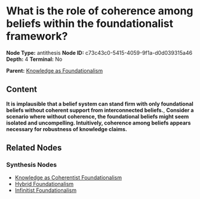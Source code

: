 # What is the role of coherence among beliefs within the foundationalist framework?

**Node Type:** antithesis
**Node ID:** c73c43c0-5415-4059-9f1a-d0d039315a46
**Depth:** 4
**Terminal:** No

**Parent:** [Knowledge as Foundationalism](knowledge-as-foundationalism-synthesis-2610c891-7149-4cfb-b9b3-88ce3e1b4dfd.md)

## Content

**It is implausible that a belief system can stand firm with only foundational beliefs without coherent support from interconnected beliefs.**, **Consider a scenario where without coherence, the foundational beliefs might seem isolated and uncompelling. Intuitively, coherence among beliefs appears necessary for robustness of knowledge claims.**

## Related Nodes

### Synthesis Nodes

- [Knowledge as Coherentist Foundationalism](knowledge-as-coherentist-foundationalism-synthesis-c4fe40a5-ee29-40ab-8c95-5e51636e4836.md)
- [Hybrid Foundationalism](hybrid-foundationalism-synthesis-6a6f8970-1e8b-4d1f-9240-d4445b33578c.md)
- [Infinitist Foundationalism](infinitist-foundationalism-synthesis-27da32f8-7a2e-4db8-9049-96f1efb411d0.md)
